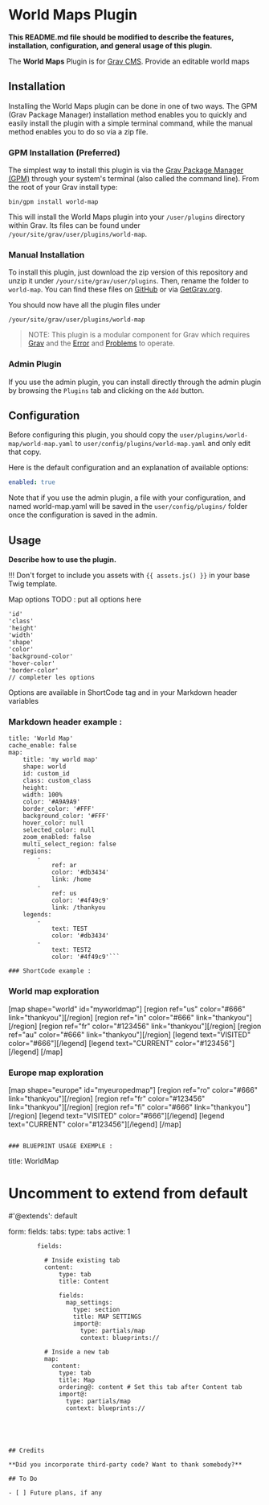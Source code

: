 # World Maps Plugin

**This README.md file should be modified to describe the features, installation, configuration, and general usage of this plugin.**

The **World Maps** Plugin is for [Grav CMS](http://github.com/getgrav/grav). Provide an editable world maps

## Installation

Installing the World Maps plugin can be done in one of two ways. The GPM (Grav Package Manager) installation method enables you to quickly and easily install the plugin with a simple terminal command, while the manual method enables you to do so via a zip file.

### GPM Installation (Preferred)

The simplest way to install this plugin is via the [Grav Package Manager (GPM)](http://learn.getgrav.org/advanced/grav-gpm) through your system's terminal (also called the command line).  From the root of your Grav install type:

    bin/gpm install world-map

This will install the World Maps plugin into your `/user/plugins` directory within Grav. Its files can be found under `/your/site/grav/user/plugins/world-map`.

### Manual Installation

To install this plugin, just download the zip version of this repository and unzip it under `/your/site/grav/user/plugins`. Then, rename the folder to `world-map`. You can find these files on [GitHub](https://github.com/widebob/grav-plugin-world-map) or via [GetGrav.org](http://getgrav.org/downloads/plugins#extras).

You should now have all the plugin files under

    /your/site/grav/user/plugins/world-map
	
> NOTE: This plugin is a modular component for Grav which requires [Grav](http://github.com/getgrav/grav) and the [Error](https://github.com/getgrav/grav-plugin-error) and [Problems](https://github.com/getgrav/grav-plugin-problems) to operate.

### Admin Plugin

If you use the admin plugin, you can install directly through the admin plugin by browsing the `Plugins` tab and clicking on the `Add` button.

## Configuration

Before configuring this plugin, you should copy the `user/plugins/world-map/world-map.yaml` to `user/config/plugins/world-map.yaml` and only edit that copy.

Here is the default configuration and an explanation of available options:

```yaml
enabled: true
```

Note that if you use the admin plugin, a file with your configuration, and named world-map.yaml will be saved in the `user/config/plugins/` folder once the configuration is saved in the admin.

## Usage

**Describe how to use the plugin.**

!!! Don't forget to include you assets with `{{ assets.js() }}` in your base Twig template.

Map options
TODO : put all options here
```
'id'
'class'
'height'
'width'
'shape'
'color'
'background-color'
'hover-color'
'border-color'
// completer les options
```
Options are available in ShortCode tag and in your Markdown header variables

### Markdown header example :
```
title: 'World Map'
cache_enable: false
map:
    title: 'my world map'
    shape: world
    id: custom_id
    class: custom_class
    height: 
    width: 100%
    color: '#A9A9A9'
    border_color: '#FFF'
    background_color: '#FFF'
    hover_color: null
    selected_color: null
    zoom_enabled: false
    multi_select_region: false
    regions:
        -
            ref: ar
            color: '#db3434'
            link: /home
        -
            ref: us
            color: '#4f49c9'
            link: /thankyou
    legends:
        -
            text: TEST
            color: '#db3434'
        -
            text: TEST2
            color: '#4f49c9'```

### ShortCode example :
```

### World map exploration

[map shape="world" id="myworldmap"]
    [region ref="us" color="#666" link="thankyou"][/region]
    [region ref="in" color="#666" link="thankyou"][/region]
    [region ref="fr" color="#123456" link="thankyou"][/region]
    [region ref="au" color="#666" link="thankyou"][/region]
    [legend text="VISITED" color="#666"][/legend]
    [legend text="CURRENT" color="#123456"][/legend]
[/map]

### Europe map exploration

[map shape="europe" id="myeuropedmap"]
    [region ref="ro" color="#666" link="thankyou"][/region]
    [region ref="fr" color="#123456" link="thankyou"][/region]
    [region ref="fi" color="#666" link="thankyou"][/region]
    [legend text="VISITED" color="#666"][/legend]
    [legend text="CURRENT" color="#123456"][/legend]
[/map]
```

### BLUEPRINT USAGE EXEMPLE :

```
title: WorldMap
# Uncomment to extend from default
#'@extends': default

form:
    fields:
        tabs:
            type: tabs
            active: 1

            fields:

              # Inside existing tab
              content:
                  type: tab
                  title: Content

                  fields:
                    map_settings:
                      type: section
                      title: MAP SETTINGS
                      import@:
                        type: partials/map
                        context: blueprints://
                  
              # Inside a new tab
              map:
                content:
                  type: tab
                  title: Map
                  ordering@: content # Set this tab after Content tab
                  import@:
                    type: partials/map
                    context: blueprints://
```




## Credits

**Did you incorporate third-party code? Want to thank somebody?**

## To Do

- [ ] Future plans, if any

